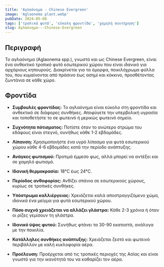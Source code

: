 ```yaml
---
title: 'Αγλαόνημα - Chinese Evergreen'
image: 'Aglaonema plant.webp'
pubDate: 2024-05-08
tags: ['τροπικά φυτά', 'εύκολη φροντίδα', 'χαμηλή συντήρηση']
slug: Αγλαόνημα---Chinese-Evergreen
---
```


**Περιγραφή**
----------------
Το αγλαόνημα (Aglaonema spp.), γνωστό και ως Chinese Evergreen, είναι ένα ανθεκτικό τροπικό φυτό εσωτερικού χώρου που είναι ιδανικό για αρχάριους κηπουρούς. Διακρίνεται για τα όμορφα, ποικιλόχρωμα φύλλα του, που κυμαίνονται από πράσινο έως ασημί και κόκκινο, προσθέτοντας ζωντάνια σε κάθε χώρο.

**Φροντίδα**
--------------
* **Συμβουλές φροντίδας:** 
  Το αγλαόνημα είναι εύκολο στη φροντίδα και ανθεκτικό σε διάφορες συνθήκες. Αποφύγετε την υπερβολική υγρασία και τοποθετήστε το σε φωτεινό ή μερικώς φωτεινό σημείο.

* **Συχνότητα πότισματος:** 
  Ποτίστε όταν το ανώτερο στρώμα του εδάφους είναι στεγνό, συνήθως κάθε 1-2 εβδομάδες.

* **Λίπανση:** 
  Χρησιμοποιήστε ένα υγρό λίπασμα για φυτά εσωτερικού χώρου κάθε 4-6 εβδομάδες κατά την περίοδο ανάπτυξης.

* **Ανάγκες φωτισμού:** 
  Προτιμά έμμεσο φως, αλλά μπορεί να αντέξει και σε χαμηλό φωτισμό.

* **Ιδανική θερμοκρασία:** 
  18°C έως 24°C.

* **Περίοδος ανθοφορίας:**
  Ανθίζει σπάνια σε εσωτερικούς χώρους, κυρίως σε τροπικές συνθήκες.

* **Υπόστρωμα καλλιέργειας:**
  Χρειάζεται καλά αποστραγγιζόμενο χώμα, ιδανικά ένα μείγμα για φυτά εσωτερικού χώρου.

* **Πόσο συχνά χρειάζεται να αλλάζει γλάστρα:** 
  Κάθε 2-3 χρόνια ή όταν οι ρίζες γεμίσουν τη γλάστρα.

* **Ιδανικό ύψος φυτού:** 
  Συνήθως φτάνει τα 30-90 εκατοστά, ανάλογα με την ποικιλία.

* **Κατάλληλες συνθήκες ανάπτυξης:** 
  Χρειάζεται ζεστό και φωτεινό περιβάλλον με καλή κυκλοφορία αέρα.

* **Προέλευση:**
  Προέρχεται από τις τροπικές περιοχές της Ασίας και είναι γνωστό για την ικανότητά του να καθαρίζει τον αέρα.